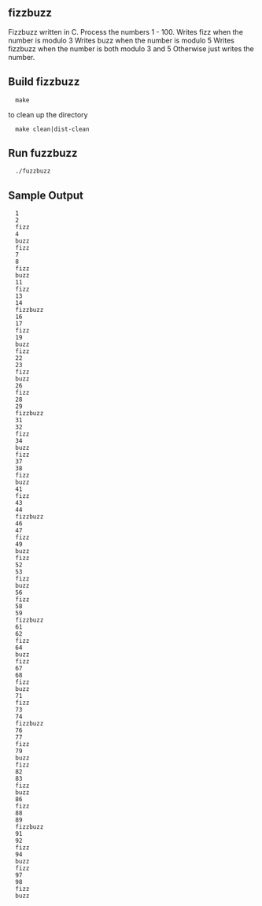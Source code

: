 ## fizzbuzz ##
Fizzbuzz written in C.
Process the numbers 1 - 100.
Writes fizz when the number is modulo 3
Writes buzz when the number is modulo 5
Writes fizzbuzz when the number is both modulo 3 and 5
Otherwise just writes the number.

## Build fizzbuzz ##

      make

to clean up the directory

      make clean|dist-clean

## Run fuzzbuzz ##

      ./fuzzbuzz

## Sample Output

	  1
	  2
	  fizz
	  4
	  buzz
	  fizz
	  7
	  8
	  fizz
	  buzz
	  11
	  fizz
	  13
	  14
	  fizzbuzz
	  16
	  17
	  fizz
	  19
	  buzz
	  fizz
	  22
	  23
	  fizz
	  buzz
	  26
	  fizz
	  28
	  29
	  fizzbuzz
	  31
	  32
	  fizz
	  34
	  buzz
	  fizz
	  37
	  38
	  fizz
	  buzz
	  41
	  fizz
	  43
	  44
	  fizzbuzz
	  46
	  47
	  fizz
	  49
	  buzz
	  fizz
	  52
	  53
	  fizz
	  buzz
	  56
	  fizz
	  58
	  59
	  fizzbuzz
	  61
	  62
	  fizz
	  64
	  buzz
	  fizz
	  67
	  68
	  fizz
	  buzz
	  71
	  fizz
	  73
	  74
	  fizzbuzz
	  76
	  77
	  fizz
	  79
	  buzz
	  fizz
	  82
	  83
	  fizz
	  buzz
	  86
	  fizz
	  88
	  89
	  fizzbuzz
	  91
	  92
	  fizz
	  94
	  buzz
	  fizz
	  97
	  98
	  fizz
	  buzz
